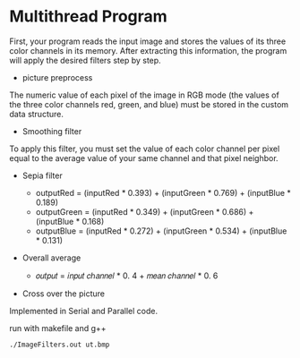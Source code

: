 # Multithread Program

First, your program reads the input image and stores the values of its three color channels in its memory. After extracting this information, the program will apply the desired filters step by step.

- picture preprocess 

The numeric value of each pixel of the image in RGB mode (the values of the three color channels red, green, and blue) must be stored in the custom data structure.

- Smoothing filter

To apply this filter, you must set the value of each color channel per pixel equal to the average value of your same channel and that pixel neighbor.

- Sepia filter

  - outputRed = (inputRed * 0.393) + (inputGreen * 0.769) + (inputBlue * 0.189)
  - outputGreen = (inputRed * 0.349) + (inputGreen * 0.686) + (inputBlue * 0.168)
  - outputBlue = (inputRed * 0.272) + (inputGreen * 0.534) + (inputBlue * 0.131)
 

- Overall average

  - 𝑜𝑢𝑡𝑝𝑢𝑡 = 𝑖𝑛𝑝𝑢𝑡 𝑐ℎ𝑎𝑛𝑛𝑒𝑙 * 0. 4 + 𝑚𝑒𝑎𝑛 𝑐ℎ𝑎𝑛𝑛𝑒𝑙 * 0. 6
  
 - Cross over the picture
 
 Implemented in Serial and Parallel code.
 
 run with makefile and g++
 ```
 ./ImageFilters.out ut.bmp

 ```
